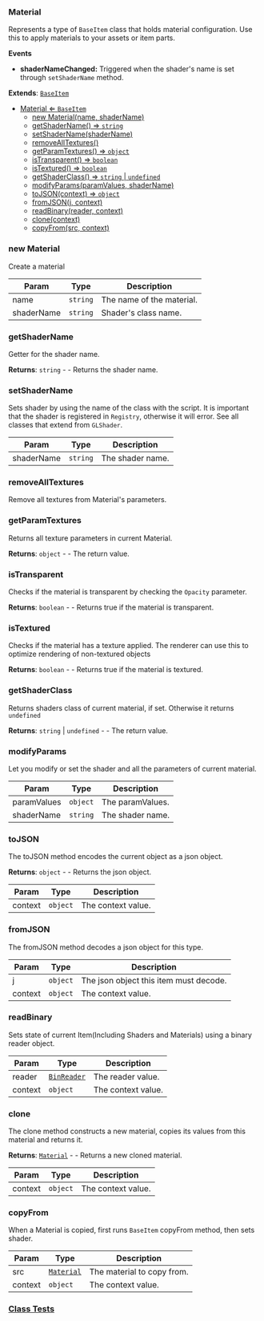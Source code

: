 <a name="Material"></a>

### Material 
Represents a type of `BaseItem` class that holds material configuration.
Use this to apply materials to your assets or item parts.

**Events**
* **shaderNameChanged:** Triggered when the shader's name is set through `setShaderName` method.


**Extends**: <code>[BaseItem](api/SceneTree/BaseItem.md)</code>  

* [Material ⇐ <code>BaseItem</code>](#Material)
    * [new Material(name, shaderName)](#new-Material)
    * [getShaderName() ⇒ <code>string</code>](#getShaderName)
    * [setShaderName(shaderName)](#setShaderName)
    * [removeAllTextures()](#removeAllTextures)
    * [getParamTextures() ⇒ <code>object</code>](#getParamTextures)
    * [isTransparent() ⇒ <code>boolean</code>](#isTransparent)
    * [isTextured() ⇒ <code>boolean</code>](#isTextured)
    * [getShaderClass() ⇒ <code>string</code> \| <code>undefined</code>](#getShaderClass)
    * [modifyParams(paramValues, shaderName)](#modifyParams)
    * [toJSON(context) ⇒ <code>object</code>](#toJSON)
    * [fromJSON(j, context)](#fromJSON)
    * [readBinary(reader, context)](#readBinary)
    * [clone(context)](#clone)
    * [copyFrom(src, context)](#copyFrom)

<a name="new_Material_new"></a>

### new Material
Create a material


| Param | Type | Description |
| --- | --- | --- |
| name | <code>string</code> | The name of the material. |
| shaderName | <code>string</code> | Shader's class name. |

<a name="Material+getShaderName"></a>

### getShaderName
Getter for the shader name.


**Returns**: <code>string</code> - - Returns the shader name.  
<a name="Material+setShaderName"></a>

### setShaderName
Sets shader by using the name of the class with the script.
It is important that the shader is registered in `Registry`, otherwise it will error.
See all classes that extend from `GLShader`.



| Param | Type | Description |
| --- | --- | --- |
| shaderName | <code>string</code> | The shader name. |

<a name="Material+removeAllTextures"></a>

### removeAllTextures
Remove all textures from Material's parameters.


<a name="Material+getParamTextures"></a>

### getParamTextures
Returns all texture parameters in current Material.


**Returns**: <code>object</code> - - The return value.  
<a name="Material+isTransparent"></a>

### isTransparent
Checks if the material is transparent by checking the `Opacity` parameter.


**Returns**: <code>boolean</code> - - Returns true if the material is transparent.  
<a name="Material+isTextured"></a>

### isTextured
Checks if the material has a texture applied. The renderer can use this to optimize rendering of non-textured objects


**Returns**: <code>boolean</code> - - Returns true if the material is textured.  
<a name="Material+getShaderClass"></a>

### getShaderClass
Returns shaders class of current material, if set. Otherwise it returns `undefined`


**Returns**: <code>string</code> \| <code>undefined</code> - - The return value.  
<a name="Material+modifyParams"></a>

### modifyParams
Let you modify or set the shader and all the parameters of current material.



| Param | Type | Description |
| --- | --- | --- |
| paramValues | <code>object</code> | The paramValues. |
| shaderName | <code>string</code> | The shader name. |

<a name="Material+toJSON"></a>

### toJSON
The toJSON method encodes the current object as a json object.


**Returns**: <code>object</code> - - Returns the json object.  

| Param | Type | Description |
| --- | --- | --- |
| context | <code>object</code> | The context value. |

<a name="Material+fromJSON"></a>

### fromJSON
The fromJSON method decodes a json object for this type.



| Param | Type | Description |
| --- | --- | --- |
| j | <code>object</code> | The json object this item must decode. |
| context | <code>object</code> | The context value. |

<a name="Material+readBinary"></a>

### readBinary
Sets state of current Item(Including Shaders and Materials) using a binary reader object.



| Param | Type | Description |
| --- | --- | --- |
| reader | <code>[BinReader](api/SceneTree/BinReader.md)</code> | The reader value. |
| context | <code>object</code> | The context value. |

<a name="Material+clone"></a>

### clone
The clone method constructs a new material, copies its values
from this material and returns it.


**Returns**: [<code>Material</code>](#Material) - - Returns a new cloned material.  

| Param | Type | Description |
| --- | --- | --- |
| context | <code>object</code> | The context value. |

<a name="Material+copyFrom"></a>

### copyFrom
When a Material is copied, first runs `BaseItem` copyFrom method, then sets shader.



| Param | Type | Description |
| --- | --- | --- |
| src | [<code>Material</code>](#Material) | The material to copy from. |
| context | <code>object</code> | The context value. |



### [Class Tests](api/SceneTree/Material.test)